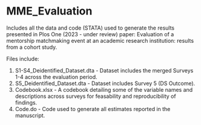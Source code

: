 # MME_Evaluation

Includes all the data and code (STATA) used to generate the results presented in Plos One (2023 - under review) paper: Evaluation of a mentorship matchmaking event at an academic research institution: results from a cohort study. 

Files include: 
1) S1-S4_Deidentified_Dataset.dta - Dataset includes the merged Surveys 1-4 across the evaluation period. 
2) S5_Deidentified_Dataset.dta - Dataset includes Survey 5 (DS Outcome).
3) Codebook.xlsx - A codebook detailing some of the variable names and descriptions across surveys for feasability and reproducibility of findings.
4) Code.do - Code used to generate all estimates reported in the manuscript. 
